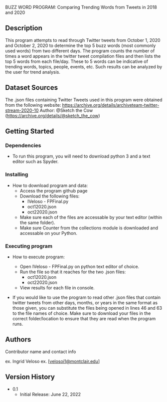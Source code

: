 BUZZ WORD PROGRAM: Comparing Trending Words from Tweets in 2018 and 2020

## Description

This program attempts to read through Twitter tweets from October 1, 2020 and October 2, 2020
to determine the top 5 buzz words (most commonly used words) from two different days. The program
counts the number of times a word appears in the twitter tweet compilation files and then lists
the top 5 words from each file/day. These to 5 words can be indicative of trending words,
topics, people, events, etc. Such results can be analyzed by the user for trend analysis.

## Dataset Sources
The .json files containing Twitter Tweets used in this program were obtained from the following website:
https://archive.org/details/archiveteam-twitter-stream-2020-10
Author: @Sketch the Cow (https://archive.org/details/@sketch_the_cow)


## Getting Started

### Dependencies

* To run this program, you will need to download python 3 and a text editor such as Spyder.

### Installing

* How to download program and data:
    * Access the program github page
    * Download the following files:
        * IVeloso - FPFinal.py
        * oct12020.json
        * oct22020.json
    * Make sure each of the files are accessable by your text editor (within the same folder).
    * Make sure Counter from the collections module is downloaded and accessable on your Python.

### Executing program

* How to execute program:

    * Open IVeloso - FPFinal.py on python text editor of choice.
    * Run the file so that it reaches for the two .json files:
        * oct12020.json
        * oct22020.json
    * View results for each file in console.
    
* If you would like to use the program to read other .json files that contain twitter tweets
from other days, months, or years in the same format as those given, you can substitute the files
being opened in lines 46 and 63 to the file names of choice. Make sure to download your files
in the correct folder/location to ensure that they are read when the program runs.
    
## Authors

Contributor name and contact info

ex. Ingrid Veloso
ex. [velosoi1@montclair.edu]

## Version History

* 0.1
    * Initial Release: June 22, 2022
